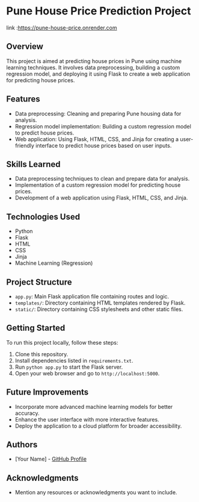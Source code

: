 # Pune House Price Prediction Project

link :https://pune-house-price.onrender.com

## Overview
This project is aimed at predicting house prices in Pune using machine learning techniques. It involves data preprocessing, building a custom regression model, and deploying it using Flask to create a web application for predicting house prices.

## Features
- Data preprocessing: Cleaning and preparing Pune housing data for analysis.
- Regression model implementation: Building a custom regression model to predict house prices.
- Web application: Using Flask, HTML, CSS, and Jinja for creating a user-friendly interface to predict house prices based on user inputs.

## Skills Learned
- Data preprocessing techniques to clean and prepare data for analysis.
- Implementation of a custom regression model for predicting house prices.
- Development of a web application using Flask, HTML, CSS, and Jinja.

## Technologies Used
- Python
- Flask
- HTML
- CSS
- Jinja
- Machine Learning (Regression)

## Project Structure
- `app.py`: Main Flask application file containing routes and logic.
- `templates/`: Directory containing HTML templates rendered by Flask.
- `static/`: Directory containing CSS stylesheets and other static files.

## Getting Started
To run this project locally, follow these steps:
1. Clone this repository.
2. Install dependencies listed in `requirements.txt`.
3. Run `python app.py` to start the Flask server.
4. Open your web browser and go to `http://localhost:5000`.

## Future Improvements
- Incorporate more advanced machine learning models for better accuracy.
- Enhance the user interface with more interactive features.
- Deploy the application to a cloud platform for broader accessibility.

## Authors
- [Your Name] - [GitHub Profile](https://github.com/nikhildeshmukh454)

## Acknowledgments
- Mention any resources or acknowledgments you want to include.
